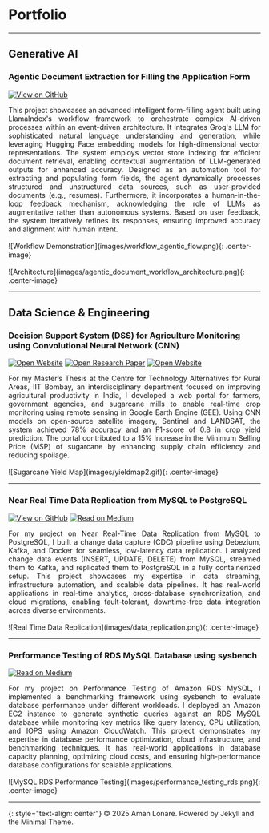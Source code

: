 # Portfolio
---
## Generative AI

### Agentic Document Extraction for Filling the Application Form

[![View on GitHub](https://img.shields.io/badge/GitHub-View_on_GitHub-blue?logo=GitHub)](https://github.com/amanlonare/agentic_document_form_filler)

<div style="text-align: justify">
This project showcases an advanced intelligent form-filling agent built using LlamaIndex's workflow framework to orchestrate complex AI-driven processes within an event-driven architecture. It integrates Groq's LLM for sophisticated natural language understanding and generation, while leveraging Hugging Face embedding models for high-dimensional vector representations. The system employs vector store indexing for efficient document retrieval, enabling contextual augmentation of LLM-generated outputs for enhanced accuracy. Designed as an automation tool for extracting and populating form fields, the agent dynamically processes structured and unstructured data sources, such as user-provided documents (e.g., resumes). Furthermore, it incorporates a human-in-the-loop feedback mechanism, acknowledging the role of LLMs as augmentative rather than autonomous systems. Based on user feedback, the system iteratively refines its responses, ensuring improved accuracy and alignment with human intent.
</div>

<br>
![Workflow Demonstration](images/workflow_agentic_flow.png){: .center-image}
<br>

<br>
![Architecture](images/agentic_document_workflow_architecture.png){: .center-image}
<br>

---

## Data Science & Engineering

### Decision Support System (DSS) for Agriculture Monitoring using Convolutional Neural Network (CNN)

[![Open Website](https://img.shields.io/badge/Demo-blue?logo=googlechrome&logoColor=white)](https://amanlonare95.users.earthengine.app/view/yieldmap)
[![Open Research Paper](https://img.shields.io/badge/PDF-Research_Paper-blue?logo=adobe-acrobat-reader&logoColor=white)](pdf/ResearchPaper.pdf)
[![Open Website](https://img.shields.io/badge/Thesis_Report-blue?logo=googlechrome&logoColor=white)](https://drive.google.com/file/d/1Lz0lGihqu9yEgA_ge1wRRViohPJtWRxg/view)

<div style="text-align: justify">
For my Master’s Thesis at the Centre for Technology Alternatives for Rural Areas, IIT Bombay, an interdisciplinary department focused on improving agricultural productivity in India, I developed a web portal for farmers, government agencies, and sugarcane mills to enable real-time crop monitoring using remote sensing in Google Earth Engine (GEE). Using CNN models on open-source satellite imagery, Sentinel and LANDSAT, the system achieved 78% accuracy and an F1-score of 0.8 in crop yield prediction. The portal contributed to a 15% increase in the Minimum Selling Price (MSP) of sugarcane by enhancing supply chain efficiency and reducing spoilage.
</div>

<br>
![Sugarcane Yield Map](images/yieldmap2.gif){: .center-image}
<br>

---
### Near Real Time Data Replication from MySQL to PostgreSQL

[![View on GitHub](https://img.shields.io/badge/GitHub-View_on_GitHub-blue?logo=GitHub)](https://github.com/amanlonare/CDC-MySQL-Debezium-PostgreSQL)
[![Read on Medium](https://img.shields.io/badge/Medium-Read_on_Medium-blue?logo=medium)](https://medium.com/@amanlonare/near-real-time-data-replication-from-mysql-to-postgresql-ii-3c8d7a56cc8f)

<div style="text-align: justify">For my project on Near Real-Time Data Replication from MySQL to PostgreSQL, I built a change data capture (CDC) pipeline using Debezium, Kafka, and Docker for seamless, low-latency data replication. I analyzed change data events (INSERT, UPDATE, DELETE) from MySQL, streamed them to Kafka, and replicated them to PostgreSQL in a fully containerized setup. This project showcases my expertise in data streaming, infrastructure automation, and scalable data pipelines. It has real-world applications in real-time analytics, cross-database synchronization, and cloud migrations, enabling fault-tolerant, downtime-free data integration across diverse environments.</div>
<br>
![Real Time Data Replication](images/data_replication.png){: .center-image}
<br>

---
### Performance Testing of RDS MySQL Database using sysbench

[![Read on Medium](https://img.shields.io/badge/Medium-Read_on_Medium-blue?logo=medium)](https://medium.com/@amanlonare/performance-testing-of-rds-mysql-database-using-sysbench-d95eca450fa7)

<div style="text-align: justify">For my project on Performance Testing of Amazon RDS MySQL, I implemented a benchmarking framework using sysbench to evaluate database performance under different workloads. I deployed an Amazon EC2 instance to generate synthetic queries against an RDS MySQL database while monitoring key metrics like query latency, CPU utilization, and IOPS using Amazon CloudWatch. This project demonstrates my expertise in database performance optimization, cloud infrastructure, and benchmarking techniques. It has real-world applications in database capacity planning, optimizing cloud costs, and ensuring high-performance database configurations for scalable applications.</div>
<br>
![MySQL RDS Performance Testing](images/performance_testing_rds.png){: .center-image}
<br>

---
{: style="text-align: center"}
© 2025 Aman Lonare. Powered by Jekyll and the Minimal Theme.
